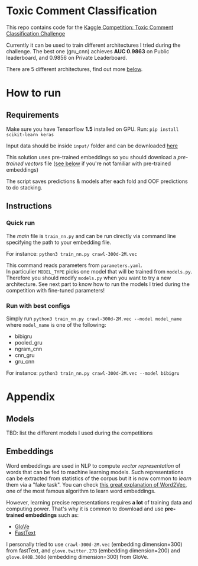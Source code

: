 # Toxic Comment Classification  

This repo contains code for the [Kaggle Competition: Toxic Comment Classification Challenge](https://www.kaggle.com/c/jigsaw-toxic-comment-classification-challenge)  

Currently it can be used to train different architectures I tried during the challenge. The best one (gru_cnn) achieves **AUC 0.9863** on Public leaderboard, and 0.9856 on Private Leaderboard.  

There are 5 different architectures, find out more [below](#models).  

# How to run  
## Requirements
Make sure you have Tensorflow **1.5** installed on GPU.
Run: `pip install scikit-learn keras`

Input data should be inside `input/` folder and can be downloaded [here](https://www.kaggle.com/c/jigsaw-toxic-comment-classification-challenge/data)  

This solution uses pre-trained embeddings so you should download a *pre-trained vectors* file ([see below](#embeddings) if you're not familiar with pre-trained embeddings)    

The script saves predictions & models after each fold and OOF predictions to do stacking.  

## Instructions  
### Quick run   

The *main* file is `train_nn.py` and can be run directly via command line specifying the path to your embedding file.  

For instance: `python3 train_nn.py crawl-300d-2M.vec`  

This command reads parameters from `parameters.yaml`.  
In particulier `MODEL_TYPE` picks one model that will be trained from `models.py`. Therefore you should modify `models.py` when you want to try a new architecture.
See next part to know how to run the models I tried during the competition with fine-tuned parameters!   

### Run with best configs  

Simply run `python3 train_nn.py crawl-300d-2M.vec --model model_name` where `model_name` is one of the following:  
- bibigru  
- pooled_gru  
- ngram_cnn  
- cnn_gru  
- gru_cnn  

For instance: `python3 train_nn.py crawl-300d-2M.vec --model bibigru`

# Appendix
## Models  

TBD: list the different models I used during the competitions  

## Embeddings  

Word embeddings are used in NLP to compute *vector representation* of words that can be fed to machine learning models. Such representations can be extracted from statistics of the corpus but it is now common to *learn* them via a "fake task". You can check [this great explanation of Word2Vec](http://mccormickml.com/2016/04/19/word2vec-tutorial-the-skip-gram-model/), one of the most famous algorithm to learn word embeddings.  

However, learning precise representations requires **a lot** of training data and computing power. That's why it is common to download and use **pre-trained embeddings** such as:
- [GloVe](https://nlp.stanford.edu/projects/glove/)  
- [FastText](https://fasttext.cc/docs/en/english-vectors.html)  

I personally tried to use `crawl-300d-2M.vec` (embedding dimension=300) from fastText, and `glove.twitter.27B` (embedding dimension=200) and `glove.840B.300d` (embedding dimension=300) from GloVe.
